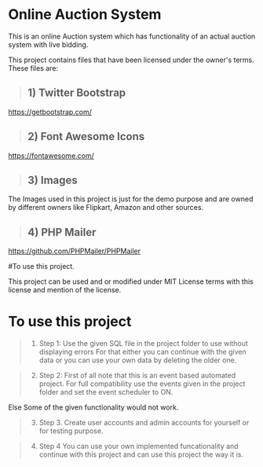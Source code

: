 # Online Auction System

This is an online Auction system which has functionality of an actual auction system with live bidding.

This project contains files that have been  licensed under the owner's terms. These files are:

> ## 1) Twitter Bootstrap
https://getbootstrap.com/

> ## 2) Font Awesome Icons
https://fontawesome.com/

> ## 3) Images
The Images used in this project is just for the demo purpose and are owned by different owners like Flipkart, Amazon and other sources.

> ## 4) PHP Mailer
https://github.com/PHPMailer/PHPMailer

#To use this project.

This project can be used and or modified under MIT License terms with this license and mention of the license.

# To use this project

> 1. Step 1: Use the given SQL file in the project folder to use without displaying errors
      For that either you can continue with the given data or you can use your own data by deleting the older one.
      
> 2. Step 2: First of all note that this is an event based automated project. For full compatibility use the events given in the project folder and set the event scheduler to ON.

Else Some of the given functionality would not work.

> 3. Step 3. Create user accounts and admin accounts for yourself or for testing purpose.

> 4. Step 4 You can use your own implemented funcationality and continue with this project and can use this project the way it is.
